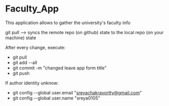 # Faculty_App
This application allows to gather the university's faculty info


git pull --> syncs the remote repo (on github) state to the local repo (on your machine) state


After every change, execute:
- git pull
- git add --all
- git commit -m "changed leave app form title"
- git push



If author identity unknow:
- git config --global user.email "sreyachakravortty@gmail.com"
- git config --global user.name "sreya0105"